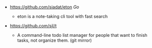 - https://github.com/siadat/eton *Go*
  - eton is a note-taking cli tool with fast search

- https://github.com/sjl/t
  - A command-line todo list manager for people that want to finish tasks, not organize them. (git mirror)

